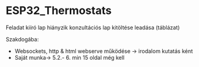 # ESP32_Thermostats

Feladat kiíró lap hiányzik
konzultációs lap kitöltése leadása (táblázat)

Szakdogába:
  - Websockets, http & html webserve működése -> irodalom kutatás ként
  - Saját munka-> 5.2.- 6. min 15 oldal még kell
